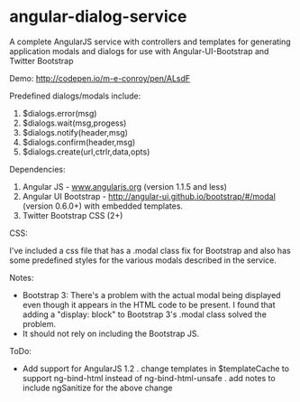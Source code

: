 angular-dialog-service
======================

A complete AngularJS service with controllers and templates for generating application modals and dialogs for use with Angular-UI-Bootstrap and Twitter Bootstrap

Demo: http://codepen.io/m-e-conroy/pen/ALsdF

Predefined dialogs/modals include:

1. $dialogs.error(msg)
2. $dialogs.wait(msg,progess)
3. $dialogs.notify(header,msg)
4. $dialogs.confirm(header,msg)
5. $dialogs.create(url,ctrlr,data,opts)

Dependencies:

1.  Angular JS - www.angularjs.org (version 1.1.5 and less) 
2.  Angular UI Bootstrap - http://angular-ui.github.io/bootstrap/#/modal (version 0.6.0+) with embedded templates.
3.  Twitter Bootstrap CSS (2+)

CSS:

I've included a css file that has a .modal class fix for Bootstrap and also has some predefined styles for the various modals described in the service.

Notes:

- Bootstrap 3: There's a problem with the actual modal being displayed even though it appears in the HTML code to be present.  I found that adding a "display: block" to Bootstrap 3's .modal class solved the problem.  
- It should not rely on including the Bootstrap JS.

ToDo:

- Add support for AngularJS 1.2
	. change templates in $templateCache to support ng-bind-html instead of ng-bind-html-unsafe
	. add notes to include ngSanitize for the above change
